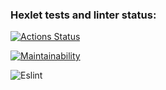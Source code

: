 ### Hexlet tests and linter status:
[![Actions Status](https://github.com/AgarkovRoman/frontend-project-lvl1/workflows/hexlet-check/badge.svg)](https://github.com/AgarkovRoman/frontend-project-lvl1/actions)

[![Maintainability](https://api.codeclimate.com/v1/badges/a99a88d28ad37a79dbf6/maintainability)](https://codeclimate.com/github/AgarkovRoman/frontend-project-lvl1/maintainability)

![Eslint](https://github.com/AgarkovRoman/frontend-project-lvl1/workflows/actions/badge.svg)
